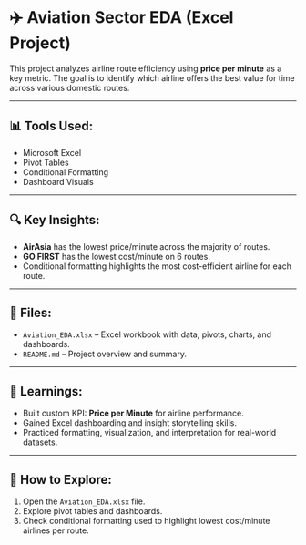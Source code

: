 # ✈️ Aviation Sector EDA (Excel Project)

This project analyzes airline route efficiency using **price per minute** as a key metric. The goal is to identify which airline offers the best value for time across various domestic routes.

---

## 📊 Tools Used:
- Microsoft Excel
- Pivot Tables
- Conditional Formatting
- Dashboard Visuals

---

## 🔍 Key Insights:
- **AirAsia** has the lowest price/minute across the majority of routes.
- **GO FIRST** has the lowest cost/minute on 6 routes.
- Conditional formatting highlights the most cost-efficient airline for each route.

---

## 📁 Files:
- `Aviation_EDA.xlsx` – Excel workbook with data, pivots, charts, and dashboards.
- `README.md` – Project overview and summary.

---

## 🧠 Learnings:
- Built custom KPI: **Price per Minute** for airline performance.
- Gained Excel dashboarding and insight storytelling skills.
- Practiced formatting, visualization, and interpretation for real-world datasets.

---

## 🚀 How to Explore:
1. Open the `Aviation_EDA.xlsx` file.
2. Explore pivot tables and dashboards.
3. Check conditional formatting used to highlight lowest cost/minute airlines per route.



